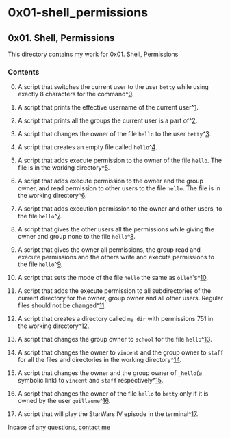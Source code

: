 # 0x01-shell_permissions

## 0x01. Shell, Permissions

This directory contains my work for 0x01. Shell, Permissions

### Contents

0. A script that switches the current user to the user ```betty``` while using exactly 8 characters for the command^[0].

1. A script that prints the effective username of the current user^[1].

2. A script that prints all the groups the current user is a part of^[2].

3. A script that changes the owner of the file ```hello``` to the user ```betty```^[3].

4. A script that creates an empty file called ```hello```^[4].

5. A script that adds execute permission to the owner of the file ```hello```. The file is in the working directory^[5].

6. A script that adds execute permission to the owner and the group owner, and read permission to other users to the file ```hello```. The file is in the working directory^[6].

7. A script that adds execution permission to the owner and other users, to the file ```hello```^[7].

8. A script that gives the other users all the permissions while giving the owner and group none to the file ```hello```^[8].

9. A script that gives the owner all permissions, the group read and execute permissions and the others write and execute permissions to the file ```hello```^[9].

10. A script that sets the mode of the file ```hello``` the same as ```olleh```'s^[10].

11. A script that adds the execute permission to all subdirectories of the current directory for the owner, group owner and all other users. Regular files should not be changed^[11].

12. A script that creates a directory called ```my_dir``` with permissions 751 in the working directory^[12].

13. A script that changes the group owner to ```school``` for the file ```hello```^[13].

14. A script that changes the owner to ```vincent``` and the group owner to ```staff``` for all the files and directories in the working directory^[14].

15. A script that changes the owner and the group owner of ```_hello```(a symbolic link) to ```vincent``` and ```staff``` respectively^[15].

16. A script that changes the owner of the file ```hello``` to ```betty``` only if it is owned by the user ```guillaume```^[16].

17. A script that will play the StarWars IV episode in the terminal^[17].

Incase of any questions, [contact me](https://www.linkedin.com/in/ianonjuguna)

[0]: https://github.com/IanoNjuguna/alx-system_engineering-devops/blob/main/0x01-shell_permissions/0-iam_betty

[1]: https://github.com/IanoNjuguna/alx-system_engineering-devops/blob/main/0x01-shell_permissions/1-who_am_i

[2]: https://github.com/IanoNjuguna/alx-system_engineering-devops/blob/main/0x01-shell_permissions/2-groups

[3]: https://github.com/IanoNjuguna/alx-system_engineering-devops/blob/main/0x01-shell_permissions/3-new_owner

[4]: https://github.com/IanoNjuguna/alx-system_engineering-devops/blob/main/0x01-shell_permissions/4-empty

[5]: https://github.com/IanoNjuguna/alx-system_engineering-devops/blob/main/0x01-shell_permissions/5-execute

[6]: https://github.com/IanoNjuguna/alx-system_engineering-devops/blob/main/0x01-shell_permissions/6-multiple_permissions

[7]: https://github.com/IanoNjuguna/alx-system_engineering-devops/blob/main/0x01-shell_permissions/7-everybody

[8]: https://github.com/IanoNjuguna/alx-system_engineering-devops/blob/main/0x01-shell_permissions/8-James_Bond

[9]: https://github.com/IanoNjuguna/alx-system_engineering-devops/blob/main/0x01-shell_permissions/9-John_Doe

[10]: https://github.com/IanoNjuguna/alx-system_engineering-devops/blob/main/0x01-shell_permissions/10-mirror_permissions

[11]: https://github.com/IanoNjuguna/alx-system_engineering-devops/blob/main/0x01-shell_permissions/11-directories_permissions

[12]: https://github.com/IanoNjuguna/alx-system_engineering-devops/blob/main/0x01-shell_permissions/12-directory_permissions

[13]: https://github.com/IanoNjuguna/alx-system_engineering-devops/blob/main/0x01-shell_permissions/13-change_group

[14]: https://github.com/IanoNjuguna/alx-system_engineering-devops/blob/main/0x01-shell_permissions/100-change_owner_and_group

[15]: https://github.com/IanoNjuguna/alx-system_engineering-devops/blob/main/0x01-shell_permissions/101-symbolic_link_permissions

[16]: https://github.com/IanoNjuguna/alx-system_engineering-devops/blob/main/0x01-shell_permissions/102-if_only

[17]: https://github.com/IanoNjuguna/alx-system_engineering-devops/blob/main/0x01-shell_permissions/103-Star_Wars
